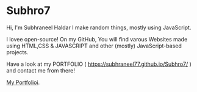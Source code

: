 # Subhro7

Hi,
I'm Subhraneel Haldar
 I make random things, mostly using JavaScript.
 
 I lovee open-source! On my GitHub, You will find varous Websites made using HTML,CSS & JAVASCRIPT and other (mostly) JavaScript-based projects.
 
Have a look at my PORTFOLIO ( https://subhraneel77.github.io/Subhro7/ ) and contact me from there!

[My Portfolioi]( https://subhraneel77.github.io/Subhro7/).
